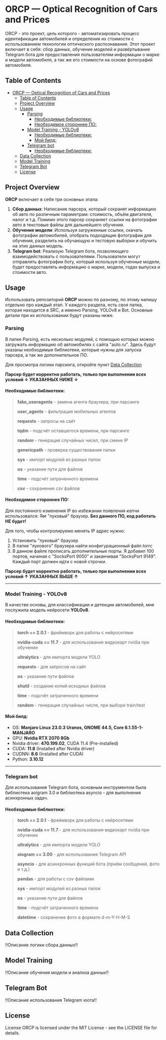 # ORCP — Optical Recognition of Cars and Prices
ORCP - это проект, цель которого - автоматизировать процесс идентификации автомобилей и определения их стоимости с использованием технологии оптического распознавания.
Этот проект включает в себя: сбор данных, обучение моделей и развёртывание Telegram бота для предоставления пользователям информации о марке и модели автомобиля, а так же его стоимости на основе фотографий автомобиля.

## Table of Contents
- [ORCP — Optical Recognition of Cars and Prices](#orcp--optical-recognition-of-cars-and-prices)
  - [Table of Contents](#table-of-contents)
  - [Project Overview](#project-overview)
  - [Usage](#usage)
    - [Parsing](#parsing)
      - [Необходимые библиотеки:](#необходимые-библиотеки)
      - [Необходимое стороннее ПО:](#необходимое-стороннее-по)
    - [Model Training - YOLOv8](#model-training---yolov8)
      - [Необходимые библиотеки:](#необходимые-библиотеки-1)
      - [Мой билд:](#мой-билд)
    - [Telegram bot](#telegram-bot)
      - [Необходимые библиотеки:](#необходимые-библиотеки-2)
  - [Data Collection](#data-collection)
  - [Model Training](#model-training)
  - [Telegram Bot](#telegram-bot-1)
  - [License](#license)
## Project Overview
**ORCP** включает в себя три основных этапа:

1. **Сбор данных**: Написание парсера, который сохранят информацию об авто по различным параметрам: стоимость, объём двигателя, налог и т.д. Помимо этого парсер сохраняет ссылки на фотографии авто в текстовые файлы для дальнейшего обучения.
2. **Обучение модели**: Используя загруженные ссылки, скачать фотографии автомобилей, отобрать подходящие фотографии для обучения, разделить на обучающую и тестовую выборки и обучить на этих данных модель.
3. **Telegram bot**: Реализую Telegram бота, позволяющего взаимодействовать с пользователями. Пользователи могут отправлять фотографии боту, который используя обученные модели, будет предоставлять информацию о марке, модели, годах выпуска и стоимости авто.

## Usage
Использовать репозиторий **ORCP** можно по разному, по этому напишу отдельно про каждый этап. У каждого раздела, есть своя папка, которая находится в SRC, а именно Parsing, YOLOv8 и Bot. Основные детали при их использовании будут указаны ниже.
### Parsing
В папке Parsing, есть несколько модулей, с помощью которых можно загружать информацию об автомобилях с сайта "auto.ru". Здесь будут указаны необходимые библиотеки, которые нужны для запуска парсера, а так же дополнительное ПО. 

Для просмотра логики парсинга, откройте пункт [Data Collection](#data-collection)

**Парсер будет корректно работать, только при выполнении всех условий ↓ УКАЗАННЫХ НИЖЕ ↓**
#### Необходимые библиотеки:
> **fake_useragents** - замена агента браузера, при парсинге
> 
> **user_agents** - фильтрация мобильных агентов
> 
> **requests** - запросы на сайт
> 
> **tqdm** - подсчёт оставшегося времени, при парсинге
> 
> **random** - генерация случайных чисел, при смене IP
> 
> **genericpath** - проверка существования папки
> 
> **sys** - импорт модулей из разных папок
>
> **os** - указание пути для файлов
>
> **time** - подсчёт затраченного времени
>
> **csv** - сохранение *csv* файлов

#### Необходимое стороннее ПО:
Для постоянного изменения IP во избежании появления *капчи* использовался: ~~Tor~~ "луковый" браузер. **Без данного ПО, код работать НЕ будет!**

Для того, чтобы контролируемо менять IP адрес нужно:
1. Установить "луковый" браузер
2. В папке "лукового" браузера найти конфигурационный файл *torrc*
3. В данном файле прописать дополнительные порты. Я добавил 100 портов, начиная с "SocksPort 9050" и заканчивая "SocksPort 9149". Каждый порт должен идти с новой строчки.

**Парсер будет корректно работать, только при выполнении всех условий ↑ УКАЗАННЫХ ВЫШЕ ↑**
___
### Model Training - YOLOv8
В качестве основы, для классификации и детекции автомобилей, мне послужила модель нейросети **YOLOv8**.
#### Необходимые библиотеки:
> **torch == 2.0.1** - фреймворк для работы с нейросетями
>
> **nvidia-cuda == 11.7** - для использования видеокарт nvidia при обучении
>
> **ultralytics** - для импорта модели YOLO
>
> **requests** - для запросов на сайт
>
> **os** - указание пути файлов
>
> **shutil** - создание копий исходных файлов
>
> **time** - подсчёт затраченного времени
>
> **random** - генерация случайных числе, при выборе train/test
#### Мой билд:
- OS: **Manjaro Linux 23.0.3 Uranos, GNOME 44.5, Core 6.1.55-1-MANJARO**
- GPU: **Nvidia RTX 2070 8Gb**
- Nvidia driver: **470.199.02**, CUDA 11.4 (Pre-installed)
- CUDA: **11.8** (Installed after Nvidia driver)
- CUDNN: **8.6** (Installed after CUDA)
- Python: **3.10.12**
___
### Telegram bot
Для использования Telegram бота, основным инструментом была библиотека aoigram 3.0 и библиотека asyncio - для выполнения асинхронных задач.
#### Необходимые библиотеки:
> **torch == 2.0.1** - фреймворк для работы с нейросетями
>
> **nvidia-cuda == 11.7** - для использования видеокарт nvidia при обучении
>
> **ultralytics** - для импорта модели YOLO
>
> **aiogram == 3.00** - для использования Telegram API
>
> **asyncio** - для асинхронных функций бота (приём сообщений, фото и т.д.)
>
> **pandas** - для работы с *csv* файлами
>
> **sys** - импорт модулей из разных папок
>
> **os** - указание пути для файлов
>
> **time** - подсчёт затраченного времени
>
> **datetime** - сохранение фото в формате d-m-Y-H-M-S

## Data Collection
!!Описание логики сбора данных!!
## Model Training
!!Описание обучения модели и анализа данных!!
## Telegram Bot
!!Описание использования Telegram юота!!
## License
License
ORCP is licensed under the MIT License - see the LICENSE file for details.
